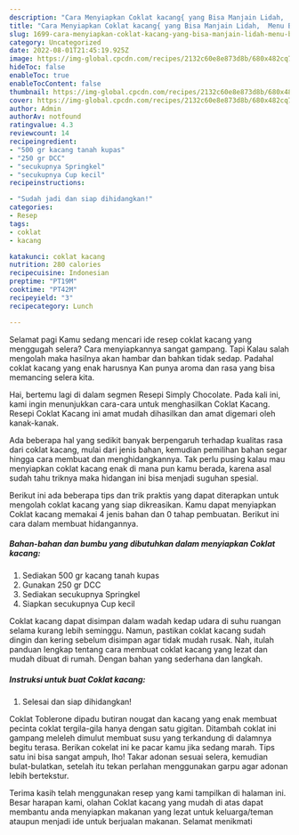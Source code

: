 ```yaml
---
description: "Cara Menyiapkan Coklat kacang{ yang Bisa Manjain Lidah,  Menu Buat lebaran"
title: "Cara Menyiapkan Coklat kacang{ yang Bisa Manjain Lidah,  Menu Buat lebaran"
slug: 1699-cara-menyiapkan-coklat-kacang-yang-bisa-manjain-lidah-menu-buat-lebaran
category: Uncategorized
date: 2022-08-01T21:45:19.925Z
image: https://img-global.cpcdn.com/recipes/2132c60e8e873d8b/680x482cq70/coklat-kacang-foto-resep-utama.jpg
hideToc: false
enableToc: true
enableTocContent: false
thumbnail: https://img-global.cpcdn.com/recipes/2132c60e8e873d8b/680x482cq70/coklat-kacang-foto-resep-utama.jpg
cover: https://img-global.cpcdn.com/recipes/2132c60e8e873d8b/680x482cq70/coklat-kacang-foto-resep-utama.jpg
author: Admin
authorAv: notfound
ratingvalue: 4.3
reviewcount: 14
recipeingredient:
- "500 gr kacang tanah kupas"
- "250 gr DCC"
- "secukupnya Springkel"
- "secukupnya Cup kecil"
recipeinstructions:

- "Sudah jadi dan siap dihidangkan!"
categories:
- Resep
tags:
- coklat
- kacang

katakunci: coklat kacang 
nutrition: 280 calories
recipecuisine: Indonesian
preptime: "PT19M"
cooktime: "PT42M"
recipeyield: "3"
recipecategory: Lunch

---
```



Selamat pagi Kamu sedang mencari ide resep coklat kacang yang menggugah selera? Cara menyiapkannya sangat gampang. Tapi Kalau salah mengolah maka hasilnya akan hambar dan bahkan tidak sedap. Padahal coklat kacang yang enak harusnya Kan punya aroma dan rasa yang bisa memancing selera kita.


Hai, bertemu lagi di dalam segmen Resepi Simply Chocolate. Pada kali ini, kami ingin menunjukkan cara-cara untuk menghasilkan Coklat Kacang. Resepi Coklat Kacang ini amat mudah dihasilkan dan amat digemari oleh kanak-kanak.

Ada beberapa hal yang sedikit banyak berpengaruh terhadap kualitas rasa dari coklat kacang, mulai dari jenis bahan, kemudian pemilihan bahan segar hingga cara membuat dan menghidangkannya. Tak perlu pusing kalau mau menyiapkan coklat kacang enak di mana pun kamu berada, karena asal sudah tahu triknya maka hidangan ini bisa menjadi suguhan spesial.


Berikut ini ada beberapa tips dan trik praktis yang dapat diterapkan untuk mengolah coklat kacang yang siap dikreasikan. Kamu dapat menyiapkan Coklat kacang memakai 4 jenis bahan dan 0 tahap pembuatan. Berikut ini cara dalam membuat hidangannya.

<!--inarticleads1-->

##### Bahan-bahan dan bumbu yang dibutuhkan dalam menyiapkan Coklat kacang:

1. Sediakan 500 gr kacang tanah kupas
1. Gunakan 250 gr DCC
1. Sediakan secukupnya Springkel
1. Siapkan secukupnya Cup kecil


Coklat kacang dapat disimpan dalam wadah kedap udara di suhu ruangan selama kurang lebih seminggu. Namun, pastikan coklat kacang sudah dingin dan kering sebelum disimpan agar tidak mudah rusak. Nah, itulah panduan lengkap tentang cara membuat coklat kacang yang lezat dan mudah dibuat di rumah. Dengan bahan yang sederhana dan langkah. 

<!--inarticleads2-->

##### Instruksi untuk buat Coklat kacang:


1. Selesai dan siap dihidangkan!

Coklat Toblerone dipadu butiran nougat dan kacang yang enak membuat pecinta coklat tergila-gila hanya dengan satu gigitan. Ditambah coklat ini gampang meleleh dimulut membuat susu yang terkandung di dalamnya begitu terasa. Berikan cokelat ini ke pacar kamu jika sedang marah. Tips satu ini bisa sangat ampuh, lho! Takar adonan sesuai selera, kemudian bulat-bulatkan, setelah itu tekan perlahan menggunakan garpu agar adonan lebih bertekstur. 

Terima kasih telah menggunakan resep yang kami tampilkan di halaman ini. Besar harapan kami, olahan Coklat kacang yang mudah di atas dapat membantu anda menyiapkan makanan yang lezat untuk keluarga/teman ataupun menjadi ide untuk berjualan makanan. Selamat menikmati
